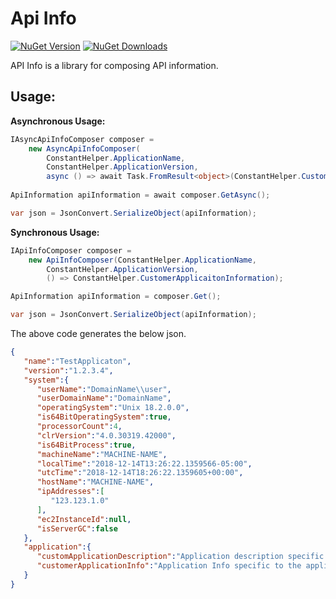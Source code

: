 # Api Info

[![NuGet Version](http://img.shields.io/nuget/v/Agero.Core.ApiInfo.svg?style=flat)](https://www.nuget.org/packages/Agero.Core.ApiInfo/) 
[![NuGet Downloads](http://img.shields.io/nuget/dt/Agero.Core.ApiInfo.svg?style=flat)](https://www.nuget.org/packages/Agero.Core.ApiInfo/)

API Info is a library for composing API information.

## Usage:

**Asynchronous Usage:**
```csharp
IAsyncApiInfoComposer composer = 
	new AsyncApiInfoComposer(
		ConstantHelper.ApplicationName,
        ConstantHelper.ApplicationVersion,
		async () => await Task.FromResult<object>(ConstantHelper.CustomerApplicaitonInformation));
		
ApiInformation apiInformation = await composer.GetAsync();

var json = JsonConvert.SerializeObject(apiInformation);
```

**Synchronous Usage:**
```csharp
IApiInfoComposer composer = 
	new ApiInfoComposer(ConstantHelper.ApplicationName,
		ConstantHelper.ApplicationVersion, 
		() => ConstantHelper.CustomerApplicaitonInformation);

ApiInformation apiInformation = composer.Get();

var json = JsonConvert.SerializeObject(apiInformation);
```

The above code generates the below json.
```json
{  
   "name":"TestApplicaton",
   "version":"1.2.3.4",
   "system":{  
      "userName":"DomainName\\user",
      "userDomainName":"DomainName",
      "operatingSystem":"Unix 18.2.0.0",
      "is64BitOperatingSystem":true,
      "processorCount":4,
      "clrVersion":"4.0.30319.42000",
      "is64BitProcess":true,
      "machineName":"MACHINE-NAME",
      "localTime":"2018-12-14T13:26:22.1359566-05:00",
      "utcTime":"2018-12-14T18:26:22.1359605+00:00",
      "hostName":"MACHINE-NAME",
      "ipAddresses":[  
         "123.123.1.0"
      ],
      "ec2InstanceId":null,
      "isServerGC":false
   },
   "application":{  
      "customApplicationDescription":"Application description specific to the application",
      "customerApplicationInfo":"Application Info specific to the application"
   }
}
```